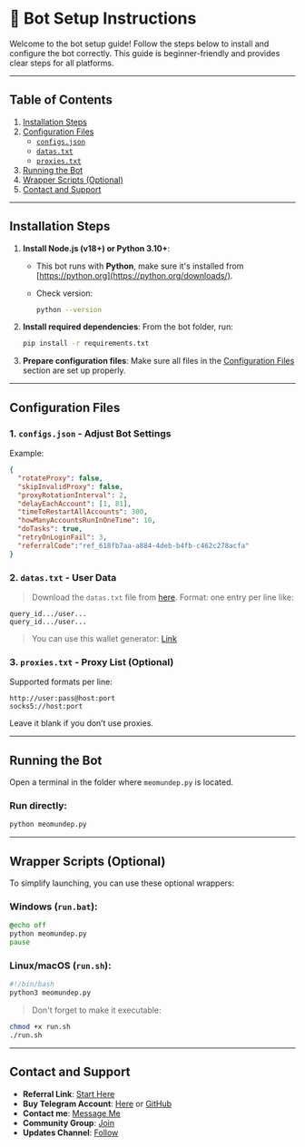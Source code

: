 # 🚀 Bot Setup Instructions

Welcome to the bot setup guide! Follow the steps below to install and configure the bot correctly. This guide is beginner-friendly and provides clear steps for all platforms.

---

## Table of Contents

1. [Installation Steps](#installation-steps)
2. [Configuration Files](#configuration-files)
   * [`configs.json`](#1-configsjson)
   * [`datas.txt`](#2-datastxt)
   * [`proxies.txt`](#3-proxiestxt)
3. [Running the Bot](#running-the-bot)
4. [Wrapper Scripts (Optional)](#wrapper-scripts-optional)
5. [Contact and Support](#contact-and-support)

---

## Installation Steps

1. **Install Node.js (v18+) or Python 3.10+**:

   * This bot runs with **Python**, make sure it's installed from [https://python.org](https://python.org/downloads/).
   * Check version:

     ```bash
     python --version
     ```

2. **Install required dependencies**:
   From the bot folder, run:

   ```bash
   pip install -r requirements.txt
   ```

3. **Prepare configuration files**:
   Make sure all files in the [Configuration Files](#configuration-files) section are set up properly.

---

## Configuration Files

### 1. `configs.json` - Adjust Bot Settings

Example:

```json
{
  "rotateProxy": false,
  "skipInvalidProxy": false,
  "proxyRotationInterval": 2,
  "delayEachAccount": [1, 81],
  "timeToRestartAllAccounts": 300,
  "howManyAccountsRunInOneTime": 10,
  "doTasks": true,
  "retryOnLoginFail": 3,
  "referralCode":"ref_618fb7aa-a884-4deb-b4fb-c462c278acfa"
}
```

### 2. `datas.txt` - User Data

> Download the `datas.txt` file from [here](https://t.me/KeoAirDropFreeNee/1586).
> Format: one entry per line like:

```
query_id.../user...
query_id.../user...
```

> You can use this wallet generator: [Link](https://github.com/MeoMunDep/Automatic-Ultimate-Create-Wallets-for-Airdrop)

### 3. `proxies.txt` - Proxy List (Optional)

Supported formats per line:

```
http://user:pass@host:port
socks5://host:port
```

Leave it blank if you don’t use proxies.

---

## Running the Bot

Open a terminal in the folder where `meomundep.py` is located.

### Run directly:

```bash
python meomundep.py
```

---

## Wrapper Scripts (Optional)

To simplify launching, you can use these optional wrappers:

### **Windows (`run.bat`)**:

```bat
@echo off
python meomundep.py
pause
```

### **Linux/macOS (`run.sh`)**:

```bash
#!/bin/bash
python3 meomundep.py
```

> Don't forget to make it executable:

```bash
chmod +x run.sh
./run.sh
```

---

## Contact and Support

* **Referral Link**: [Start Here](https://t.me/MidasRWA_bot/app?startapp=ref_618fb7aa-a884-4deb-b4fb-c462c278acfa)
* **Buy Telegram Account**: [Here](https://t.me/KeoAirDropFreeNe/312/27801) or [GitHub](https://github.com/MeoMunDep/MeoMunDep)
* **Contact me**: [Message Me](https://t.me/MeoMunDep)
* **Community Group**: [Join](https://t.me/KeoAirDropFreeNe)
* **Updates Channel**: [Follow](https://t.me/KeoAirDropFreeNee)
